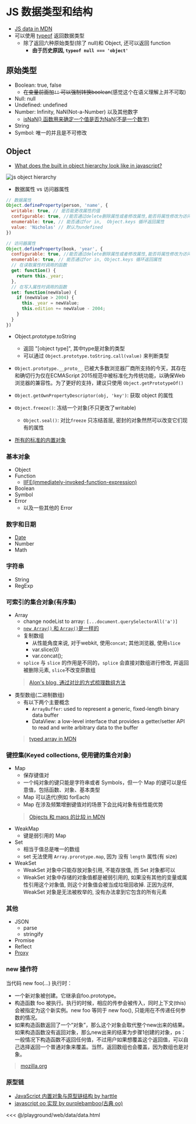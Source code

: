 # JS 数据类型和结构

* [JS data in MDN](https://developer.mozilla.org/en-US/docs/Web/JavaScript/Data_structures)
* 可以使用 [typeof](https://developer.mozilla.org/zh-CN/docs/Web/JavaScript/Reference/Operators/typeof) 返回数据类型
  * 除了返回六种原始类型(除了 null)和 Object, 还可以返回 function
    * **由于历史原因, `typeof null === 'object'`**

## 原始类型

* Boolean: true, false
  * ~~在变量前面加`!!` 可以强制转换boolean~~(感觉这个在语义理解上并不可取)
* Null: null
* Undefined: undefined
* Number: Infinity, NaN(Not-a-Number) 以及其他数字
  * [isNaN() 函数用来确定一个值是否为NaN(不是一个数字)](https://developer.mozilla.org/zh-CN/docs/Web/JavaScript/Reference/Global_Objects/isNaN)
* String
* Symbol: 唯一的并且是不可修改

## Object

* [What does the built in object hierarchy look like in javascript?](https://stackoverflow.com/questions/19891453/what-does-the-built-in-object-hierarchy-look-like-in-javascript)

![js object hierarchy](https://yuml.me/b2af19c6.png)

* 数据属性 vs 访问器属性

```javascript
// 数据属性
Object.defineProperty(person, 'name', {
  writable: true, // 是否能更改属性的值
  configurable: true, //能否通过delete删除属性或者修改属性,能否将属性修改为访问器属性
  enumerable: true, // 能否通过for in,  Object.keys 循环返回属性
  value: 'Nicholas' // 默认为undefined
})

// 访问器属性
Object.defineProperty(book, 'year', {
  configurable: true, //能否通过delete删除属性或者修改属性,能否将属性修改为访问器属性
  enumerable: true, // 能否通过for in, Object.keys 循环返回属性
  // 在读取属性时调用的函数
  get: function() {
    return this._year;
  },
  // 在写入属性时调用的函数
  set: function(newValue) {
    if (newValue > 2004) {
      this._year = newValue;
      this.edition += newValue - 2004;
    }
  }
})
```

* Object.prototype.toString
  * 返回 "[object type]", 其中type是对象的类型
  * 可以通过 `Object.prototype.toString.call(value)` 来判断类型
* `Object.prototype.__proto__` 已被大多数浏览器厂商所支持的今天，其存在和确切行为仅在ECMAScript 2015规范中被标准化为传统功能，以确保Web浏览器的兼容性。为了更好的支持，建议只使用 `Object.getPrototypeOf()`
* `Object.getOwnPropertyDescriptor(obj, 'key')`:  获取 object 的属性
* `Object.freeze()`: 冻结一个对象(不只更改了writable)
  * `Object.seal()`: 对比`freeze` 只冻结首层, 密封的对象然然可以改变它们现有的属性

* [所有的标准的内置对象](https://developer.mozilla.org/zh-CN/docs/Web/JavaScript/Reference/Global_Objects)

### 基本对象

* Object
* Function
  * [IIFE(immediately-invoked-function-expression)](http://benalman.com/news/2010/11/immediately-invoked-function-expression/#iife)
* Boolean
* Symbol
* Error
  * 以及一些其他的 Error

### 数字和日期

* [Date](https://developer.mozilla.org/en-US/docs/Web/JavaScript/Reference/Global_Objects/Date)
* Number
* Math

### 字符串

* String
* RegExp

### 可索引的集合对象(有序集)

* Array
  * change nodeList to array: `[...document.querySelectorAll('a')]`
  * [`new Array()` 和 `Array()`是一样的](http://www.ecma-international.org/ecma-262/5.1/#sec-15.4.1)
  * 复制数组
    * 从性能角度来说, 对于webkit, 使用`concat`; 其他浏览器, 使用`slice`
    * var.slice(0)
    * var.concat();
  * `splice` 与 `slice` 的作用是不同的，`splice` 会直接对数组进行修改, 并返回被删除元素, `slice`不改变原数组
  > [Alon's blog, 通过对比的方式梳理数组方法](http://jinlong.github.io/2017/02/04/javascript-array-methods-mutating-vs-non-mutating/#more)
* 类型数组(二进制数组)
  * 有以下两个主要概念
    * `ArrayBuffer`: used to represent a generic, fixed-length binary data buffer
    * DataView: a low-level interface that provides a getter/setter API to read and write arbitrary data to the buffer
  > [typed array in MDN](https://developer.mozilla.org/en-US/docs/Web/JavaScript/Typed_arrays)

### 键控集(Keyed collections, 使用键的集合对象)

* Map
  * 保存键值对
  * 一个纯对象的键只能是字符串或者 Symbols，但一个 Map 的键可以是任意值，包括函数、对象、基本类型
  * Map 可以迭代(例如 forEach)
  * Map 在涉及频繁增删键值对的场景下会比纯对象有些性能优势
  > [Objects 和 maps 的比较 in MDN](https://developer.mozilla.org/zh-CN/docs/Web/JavaScript/Reference/Global_Objects/Map#Objects_%E5%92%8C_maps_%E7%9A%84%E6%AF%94%E8%BE%83)
* WeakMap
  * 键是弱引用的 Map
* Set
  * 相当于值总是唯一的数组
  * set 无法使用 `Array.prorotype.map`, 因为 没有 `length` 属性(有 size)
* WeakSet
  * WeakSet 对象中只能存放对象引用, 不能存放值, 而 Set 对象都可以
  * WeakSet 对象中存储的对象值都是被弱引用的, 如果没有其他的变量或属性引用这个对象值, 则这个对象值会被当成垃圾回收掉. 正因为这样, WeakSet 对象是无法被枚举的, 没有办法拿到它包含的所有元素

### 其他

* JSON
  * parse
  * stringify
* Promise
* Reflect
* [Proxy](2018-03-23-js-proxy.md)

### new 操作符

当代码 new foo(...) 执行时：

* 一个新对象被创建。它继承自foo.prototype。
* 构造函数 foo 被执行。执行的时候，相应的传参会被传入，同时上下文(this)会被指定为这个新实例。new foo 等同于 new foo(), 只能用在不传递任何参数的情况。
* 如果构造函数返回了一个“对象”，那么这个对象会取代整个new出来的结果。如果构造函数没有返回对象，那么new出来的结果为步骤1创建的对象，ps：一般情况下构造函数不返回任何值，不过用户如果想覆盖这个返回值，可以自己选择返回一个普通对象来覆盖。当然，返回数组也会覆盖，因为数组也是对象。

> [mozilla.org](https://developer.mozilla.org/zh-CN/docs/Web/JavaScript/Reference/Operators/new)

### 原型链

* [JavaScript 内置对象与原型链结构 by harttle](https://harttle.land/2015/09/21/js-prototype-chain.html)
* [javascript oo 实现 by purplebamboo(古典 oo)](http://purplebamboo.github.io/2014/07/13/javascript-oo-class/)

<<< @/playground/web/data/data.html
